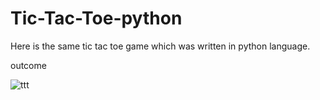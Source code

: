 # Tic-Tac-Toe-python
Here is the same tic tac toe game which was written in python language.

outcome

![ttt](https://user-images.githubusercontent.com/70971734/140103336-cdd175fa-67d8-494a-8da2-3e6ee3de403e.jpeg)

